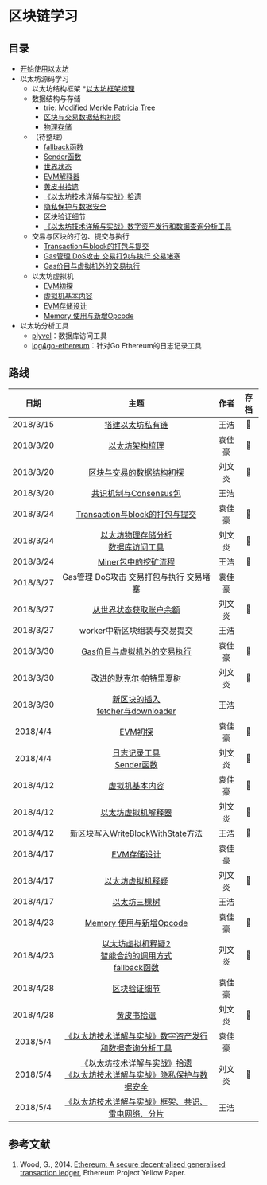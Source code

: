 # 区块链学习

## 目录

* [开始使用以太坊](./开始使用以太坊.md)
* 以太坊源码学习
  * 以太坊结构框架
      *[以太坊框架梳理](./以太坊架构梳理.md)
  * 数据结构与存储
      * trie: [Modified Merkle Patricia Tree](./trie.md)
      * [区块与交易数据结构初探](./blockTransactionDataStructure.md)
      * [物理存储](./physicalView.md)
  * （待整理）
      * [fallback函数](./fallbackFunction.md)
      * [Sender函数](./sender.md)
      * [世界状态](./accountBalance.md)
      * [EVM解释器](./evmInterpreter.md)
      * [黄皮书拾遗](./yellowpaperOmissions.md)
      * [《以太坊技术详解与实战》拾遗](./yyanBookOmissions.md)
      * [隐私保护与数据安全](./yyBookPrivacy.md)
      * [区块验证细节](./verifyBlock.md)
      * [《以太坊技术详解与实战》数字资产发行和数据查询分析工具](./以太坊数字资产发行和数据查询分析工具.md)
  * 交易与区块的打包、提交与执行
      * [Transaction与block的打包与提交](./transactionAndBlock.md)
      * [Gas管理 DoS攻击 交易打包与执行 交易堵塞]()
      * [Gas价目与虚拟机外的交易执行](./applyTransaction.md)
  * 以太坊虚拟机
      * [EVM初探](./evm.md) 
      * [虚拟机基本内容](./evm学习.md)
      * [EVM存储设计](./evm存储.md)
      * [Memory 使用与新增Opcode](./evm存储.md#存储管理)
* 以太坊分析工具
  * [plyvel](./plyvel.md)：数据库访问工具
  * [log4go-ethereum](./log4go.md)：针对Go Ethereum的日志记录工具

## 路线

| 日期 | 主题 | 作者 | 存档 |
| :-: | :-: | :-: | :-: |
| 2018/3/15 | [搭建以太坊私有链](./firstTryEthBuildPrivateChain.md) | 王浩 | :checkered_flag: |
| 2018/3/20 | [以太坊架构梳理](./以太坊架构梳理.md) | 袁佳豪 | :checkered_flag:  |
| 2018/3/20 | [区块与交易的数据结构初探](./blockTransactionDataStructure.md) | 刘文炎 | :checkered_flag: |
| 2018/3/20 | [共识机制与Consensus包](./consensus.md) | 王浩 |  |
| 2018/3/24 | [Transaction与block的打包与提交](./transactionAndBlock.md) | 袁佳豪 | :checkered_flag: |
| 2018/3/24 | [以太坊物理存储分析](./physicalView.md)<br>[数据库访问工具](./plyvel.md) | 刘文炎 | :checkered_flag: |
| 2018/3/24 | [Miner包中的挖矿流程](./minerPackage.md) | 王浩 |:checkered_flag:  |
| 2018/3/27 | Gas管理 DoS攻击 交易打包与执行 交易堵塞 | 袁佳豪 |  |
| 2018/3/27 | [从世界状态获取账户余额](./accountBalance.md) | 刘文炎 | :checkered_flag: |
| 2018/3/27 | worker中新区块组装与交易提交| 王浩 ||
| 2018/3/30 | [Gas价目与虚拟机外的交易执行](./applyTransaction.md) | 袁佳豪 | :checkered_flag: |
| 2018/3/30 | [改进的默克尔·帕特里夏树](./trie.md) | 刘文炎 | :checkered_flag: |
| 2018/3/30 | [新区块的插入](./newBlockInsert.md)<br>[fetcher与downloader](./fetcherAndDownLoader.md) | 王浩 |  |
| 2018/4/4 | [EVM初探](./evm.md) | 袁佳豪 | :checkered_flag: |
| 2018/4/4 | [日志记录工具](./log4go.md)<br>[Sender函数](./sender.md) | 刘文炎 | :checkered_flag: |
| 2018/4/12 | [虚拟机基本内容](./evm学习.md) | 袁佳豪 | :checkered_flag: |
| 2018/4/12 | [以太坊虚拟机解释器](./evmInterpreter.md) | 刘文炎 | :checkered_flag: |
| 2018/4/12 | [新区块写入WriteBlockWithState方法](./insertChainAndWriteBlockWithState.md) | 王浩 |  :checkered_flag: |
| 2018/4/17 | [EVM存储设计](./evm存储.md)| 袁佳豪 |  |
| 2018/4/17 | [以太坊虚拟机释疑](./evmInterpreter.md#%E9%87%8A%E7%96%91%EF%B8%8F) | 刘文炎 | :checkered_flag: |
| 2018/4/17 | [以太坊三棵树](./threeTrees.md) | 王浩 |  |
| 2018/4/23 | [Memory 使用与新增Opcode](./evm存储.md#存储管理) | 袁佳豪 | :checkered_flag: |
| 2018/4/23 | [以太坊虚拟机释疑2](./evmInterpreter.md#%E9%87%8A%E7%96%91%EF%B8%8F)<br>[智能合约的调用方式](./evmInterpreter.md#%E6%99%BA%E8%83%BD%E5%90%88%E7%BA%A6%E8%B0%83%E7%94%A8%E7%9A%84%E6%96%B9%E5%BC%8F)<br>[fallback函数](./fallbackFunction.md) | 刘文炎 | :checkered_flag: |
| 2018/4/28 | [区块验证细节](./verifyBlock.md) | 袁佳豪 |  |
| 2018/4/28 | [黄皮书拾遗](./yellowpaperOmissions.md) | 刘文炎 | :checkered_flag: |
| 2018/5/4 | [《以太坊技术详解与实战》数字资产发行和数据查询分析工具](./以太坊数字资产发行和数据查询分析工具.md) | 袁佳豪 |  |
| 2018/5/4 | [《以太坊技术详解与实战》拾遗](./yyanBookOmissions.md)<br>[《以太坊技术详解与实战》隐私保护与数据安全](./yyBookPrivacy.md) | 刘文炎 | :checkered_flag: |
| 2018/5/4 | [《以太坊技术详解与实战》框架、共识、雷电网络、分片](./ethArchitecture.md) | 王浩 |  |

## 参考文献
1. Wood, G., 2014. [Ethereum: A secure decentralised generalised transaction ledger](https://ethereum.github.io/yellowpaper/paper.pdf), Ethereum Project Yellow Paper.

